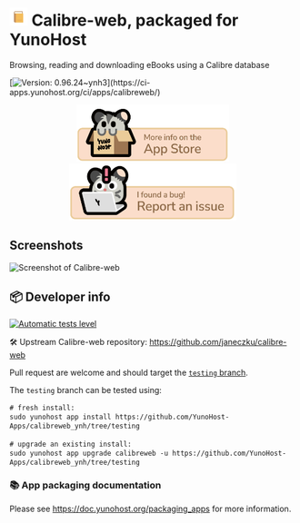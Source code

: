 <!--
N.B.: This README was automatically generated by <https://github.com/YunoHost/apps_tools/blob/main/readme_generator>
It shall NOT be edited by hand.
-->

<h1>
  <img src="https://raw.githubusercontent.com/YunoHost/apps/main/logos/calibreweb.png" width="32px" alt="Logo of Calibre-web">
  Calibre-web, packaged for YunoHost
</h1>

Browsing, reading and downloading eBooks using a Calibre database

[![Version: 0.96.24~ynh3](https://img.shields.io/badge/Version-0.96.24~ynh3-rgb(18,138,11)?style=for-the-badge)](https://ci-apps.yunohost.org/ci/apps/calibreweb/)

<div align="center">
<a href="https://apps.yunohost.org/app/calibreweb"><img height="100px" src="https://github.com/YunoHost/yunohost-artwork/raw/refs/heads/main/badges/neopossum-badges/badge_more_info_on_the_appstore.svg"/></a>
<a href="https://github.com/YunoHost-Apps/calibreweb_ynh/issues"><img height="100px" src="https://github.com/YunoHost/yunohost-artwork/raw/refs/heads/main/badges/neopossum-badges/badge_report_an_issue.svg"/></a>
</div>


## Screenshots
![Screenshot of Calibre-web](./doc/screenshots/screenshot.png)

## 📦 Developer info

[![Automatic tests level](https://apps.yunohost.org/badge/cilevel/calibreweb)](https://ci-apps.yunohost.org/ci/apps/calibreweb/)

🛠️ Upstream Calibre-web repository: <https://github.com/janeczku/calibre-web>

Pull request are welcome and should target the [`testing` branch](https://github.com/YunoHost-Apps/calibreweb_ynh/tree/testing).

The `testing` branch can be tested using:
```
# fresh install:
sudo yunohost app install https://github.com/YunoHost-Apps/calibreweb_ynh/tree/testing

# upgrade an existing install:
sudo yunohost app upgrade calibreweb -u https://github.com/YunoHost-Apps/calibreweb_ynh/tree/testing
```

### 📚 App packaging documentation

Please see <https://doc.yunohost.org/packaging_apps> for more information.